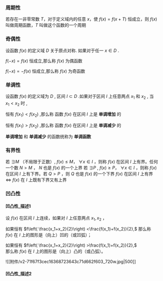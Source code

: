 
### 周期性

若存在一非零常数 $T$，对于定义域内的任意 $x$，使 $f(x)=f(x+T)$ 恒成立，则 $f(x)$ 叫做周期函数，$T$ 叫做这个函数的一个周期

### 奇偶性

设函数  $f(x)$ 的定义域 $D$ 关于原点对称. 如果对于任一 $x \in D$  .

$f(-x) = f(x)$ 恒成立,那么称 $f(x)$ 为偶函数

$f(-x) = -f(x)$ 恒成立,那么称 $f(x)$ 为奇函数

### 单调性

设函数 $f(x)$ 的定义域为 $D$ , 区间 $I \subset D$ .如果对于区间 $I$ 上任意两点 $x_1$ 和 $x_2$ , 当 $x_1 < x_2$ 时 ,

恒有 $f(x_1) < f(x_2)$ ,那么称 函数 $f(x)$ 在区间 $I$ 上是 **单调增加** 的

恒有 $f(x_1) > f(x_2)$ ,那么称 函数 $f(x)$ 在区间 $I$ 上是 **单调减少** 的

**单调增加** 和 **单调减少** 的函数统称为 **单调函数**

### 有界性

若 ${\exists M}$ （不局限于正数）, ${f(x) ≤ M}$， ${\forall x \in I}$ ，则称 ${f(x)}$ 在区间 ${I}$  上有界。任何一个数 ${N>M}$ ，  ${N}$  也是 ${f(x)}$ 的一个上界
若 ${\exists P}$ , ${f(x) \ge P}$， ${\forall x \in I}$ ，则称 ${f(x)}$ 在区间 ${I}$  上有下界。若 ${Q>P}$ ，则  ${Q}$  也是 ${f(x)}$ 的一个下界
${f(x)}$ 在区间 ${I}$ 上有界 ${\Leftrightarrow}$ ${f(x)}$ 在 ${I}$ 上既有下界又有上界

### 凹凸性

#### 凹凸性_描述1

设 $f(x)$ 在区间 $I$ 上连续，如果对 $I$ 上任意两点 $x_1,x_2$ ，

如果恒有  $f\left( \frac{x_1+x_2}{2}\right) <\frac{f(x_1)+f(x_2)}{2},$
那么称 $f(x)$ 在 $I$ 上的图形是（向上）凹的（或凹弧）；

如果恒有 $f\left( \frac{x_1+x_2}{2}\right) >\frac{f(x_1)+f(x_2)}{2},$  
那么称 $f(x)$ 在 $I$ 上的图形是（向上）凸的（或凸弧）。

![[附件/v2-71f67f3cec16368723643c71d662f603_720w.jpg|500]]
#### 凹凸性_描述2




